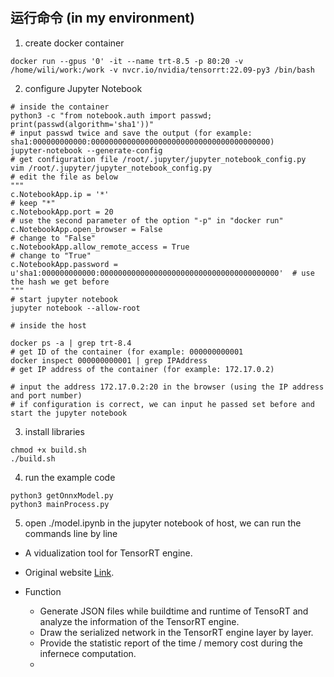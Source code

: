 #

## 运行命令   (in my environment)

1. create docker container

```shell
docker run --gpus '0' -it --name trt-8.5 -p 80:20 -v /home/wili/work:/work -v nvcr.io/nvidia/tensorrt:22.09-py3 /bin/bash
```

2. configure Jupyter Notebook

```shell
# inside the container
python3 -c "from notebook.auth import passwd; print(passwd(algorithm='sha1'))"
# input passwd twice and save the output (for example: sha1:000000000000:0000000000000000000000000000000000000000)
jupyter-notebook --generate-config
# get configuration file /root/.jupyter/jupyter_notebook_config.py
vim /root/.jupyter/jupyter_notebook_config.py
# edit the file as below
"""
c.NotebookApp.ip = '*'                                                                  # keep "*"
c.NotebookApp.port = 20                                                                 # use the second parameter of the option "-p" in "docker run"
c.NotebookApp.open_browser = False                                                      # change to "False"
c.NotebookApp.allow_remote_access = True                                                # change to "True"
c.NotebookApp.password = u'sha1:000000000000:0000000000000000000000000000000000000000'  # use the hash we get before
"""
# start jupyter notebook
jupyter notebook --allow-root

# inside the host

docker ps -a | grep trt-8.4
# get ID of the container (for example: 000000000001
docker inspect 000000000001 | grep IPAddress
# get IP address of the container (for example: 172.17.0.2)

# input the address 172.17.0.2:20 in the browser (using the IP address and port number)
# if configuration is correct, we can input he passed set before and start the jupyter notebook
```

3. install libraries

```shell
chmod +x build.sh
./build.sh
```

4. run the example code

```shell
python3 getOnnxModel.py
python3 mainProcess.py
```

5. open ./model.ipynb in the jupyter notebook of host, we can run the commands line by line



+ A vidualization tool for TensorRT engine.

+ Original website [Link](https://github.com/NVIDIA/TensorRT/tree/main/tools/experimental/trt-engine-explorer).

+ Function
  + Generate JSON files while buildtime and runtime of TensoRT and analyze the information of the TensorRT engine.
  + Draw the serialized network in the TensorRT engine layer by layer.
  + Provide the statistic report of the time / memory cost during the infernece computation.
  +
